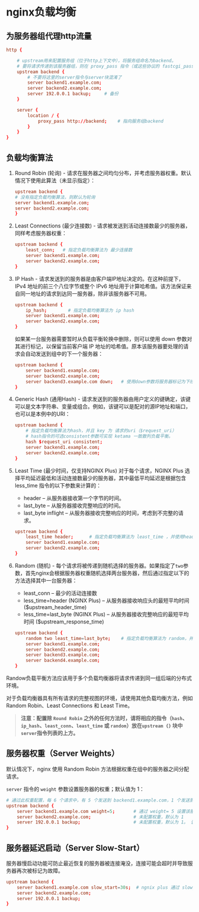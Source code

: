 # nginx负载均衡

## 为服务器组代理http流量

```conf
http {

    # upstream用来配置服务组（位于http上下文中），将服务组命名为backend。
    # 要将请求传递到该服务器组，则在 proxy_pass 指令（或这些协议的 fastcgi_pass、memcached_pa​​ss、scgi_pass 或 uwsgi_pass 指令）中指定该组的名称。
    upstream backend {
        # 不要将这里的server指令与server块混淆了
        server backend1.example.com;
        server backend2.example.com;
        server 192.0.0.1 backup;     # 备份
    }

    server {
        location / {
            proxy_pass http://backend;    # 指向服务组backend
        }
    }
}
```

## 负载均衡算法

1. Round Robin (轮询) - 请求在服务器之间均匀分布，并考虑服务器权重。默认情况下使用此算法（未显示指定）：

    ```conf
    upstream backend {
    # 没有指定负载均衡算法，则默认为轮询
    server backend1.example.com;
    server backend2.example.com;
    }
    ```

2. Least Connections (最少连接数) - 请求被发送到活动连接数最少的服务器，同样考虑服务器权重：

    ```conf
    upstream backend {
        least_conn;   # 指定负载均衡算法为 最少连接数
        server backend1.example.com;
        server backend2.example.com;
    }
    ```

3. IP Hash - 请求发送到的服务器是由客户端IP地址决定的。在这种前提下，IPv4 地址的前三个八位字节或整个 IPv6 地址用于计算哈希值。该方法保证来自同一地址的请求到达同一服务器，除非该服务器不可用。

    ```conf
    upstream backend {
        ip_hash;        # 指定负载均衡算法为 ip hash
        server backend1.example.com;
        server backend2.example.com;
    }
    ```

    如果某一台服务器需要暂时从负载平衡轮换中删除，则可以使用 down 参数对其进行标记，以保留当前客户端 IP 地址的哈希值。原本该服务器要处理的请求会自动发送到组中的下一个服务器：

    ```conf
    upstream backend {
        server backend1.example.com;
        server backend2.example.com;
        server backend3.example.com down;   # 使用down参数将服务器标记为下线。
    }
    ```

4. Generic Hash (通用Hash) - 请求发送到的服务器由用户定义的键确定，该键可以是文本字符串、变量或组合。例如，该键可以是配对的源IP地址和端口，也可以是本例中的URI：

    ```conf
    upstream backend {
        # 指定负载均衡算法为hash，并且 key 为 请求的uri（$request_uri）
        # hash指令的可选consistent参数可实现 ketama 一致散列负载平衡。
        hash $request_uri consistent;   
        server backend1.example.com;
        server backend2.example.com;
    }
    ```

5. Least Time (最少时间，仅支持NGINX Plus) 对于每个请求，NGINX Plus 选择平均延迟最低和活动连接数最少的服务器，其中最低平均延迟是根据包含 less_time 指令的以下参数来计算的：

    - header – 从服务器接收第一个字节的时间。
    - last_byte – 从服务器接收完整响应的时间。
    - last_byte inflight – 从服务器接收完整响应的时间，考虑到不完整的请求。

    ```conf
    upstream backend {
        least_time header;      # 指定负载均衡算法为 least_time ，并使用header参数指定从服务器接受到第一个字节的时间开始计算延迟。
        server backend1.example.com;
        server backend2.example.com;
    }
    ```

6. Random (随机) - 每个请求将被传递到随机选择的服务器。如果指定了`two`参数，首先nginx会根据服务器权重随机选择两台服务器，然后通过指定以下的方法选择其中一台服务器：

    - least_conn – 最少的活动连接数
    - less_time=header (NGINX Plus) – 从服务器接收响应头的最短平均时间 ($upstream_header_time)
    - less_time=last_byte (NGINX Plus) – 从服务器接收完整响应的最短平均时间 ($upstream_response_time)

    ```conf
    upstream backend {
        random two least_time=last_byte;    # 指定负载均衡算法为 random，并使用 two 参数指定通过 least_time=last_byte 来选择其中一台服务器。
        server backend1.example.com;
        server backend2.example.com;
        server backend3.example.com;
        server backend4.example.com;
    }
    ```

Randow负载平衡方法应该用于多个负载均衡器将请求传递到同一组后端的分布式环境。

对于负载均衡器具有所有请求的完整视图的环境，请使用其他负载均衡方法，例如 Random Robin、Least Connections 和 Least Time。

> **注意：配置除 `Round Robin` 之外的任何方法时，请将相应的指令（`hash`、`ip_hash`、`least_conn`、`least_time` 或 `random`）放在`upstream {}` 块中`server`指令列表的上方。**

## 服务器权重（Server Weights）

默认情况下，nginx 使用 Random Robin 方法根据权重在组中的服务器之间分配请求。

`server` 指令的 `weight` 参数设置服务器的权重；默认值为 1：

```conf
# 通过此权重配置，每 6 个请求中，有 5 个发送到 backend1.example.com，1 个发送到 backend2.example.com。
upstream backend {
    server backend1.example.com weight=5;       # 通过 weight= 5 设置该服务器权重为 5。
    server backend2.example.com;                # 未配置权重，默认为 1
    server 192.0.0.1 backup;                    # 未配置权重，默认为 1。 该服务配置为备份服务，除非其他的服务故障，否则它不会接收到任何请求。
}
```

## 服务器延迟启动（Server Slow-Start）

服务器慢启动功能可防止最近恢复的服务器被连接淹没，连接可能会超时并导致服务器再次被标记为故障。

```conf
upstream backend {
    server backend1.example.com slow_start=30s;  # ngnix plus 通过 slow_start 配置服务慢启动
    server backend2.example.com;
    server 192.0.0.1 backup;
}
```

